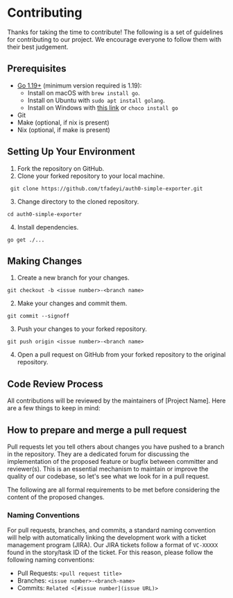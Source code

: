 # Contributing

Thanks for taking the time to contribute! The following is a set of guidelines for contributing to our project.
We encourage everyone to follow them with their best judgement.


## Prerequisites

- [Go 1.19+](https://go.dev/) (minimum version required is 1.19):
    - Install on macOS with `brew install go`.
    - Install on Ubuntu with `sudo apt install golang`.
    - Install on Windows with [this link](https://go.dev/doc/install) or `choco install go`
- Git
- Make (optional, if nix is present)
- Nix (optional, if make is present)

## Setting Up Your Environment

1. Fork the repository on GitHub.
2. Clone your forked repository to your local machine.

```shell
 git clone https://github.com/tfadeyi/auth0-simple-exporter.git
```
3. Change directory to the cloned repository.

```shell
cd auth0-simple-exporter
```
4. Install dependencies.

```shell
go get ./...
```

## Making Changes

1. Create a new branch for your changes.

```shell
git checkout -b <issue number>-<branch name>
```

2. Make your changes and commit them.

```shell
git commit --signoff
```

3. Push your changes to your forked repository.

```shell
git push origin <issue number>-<branch name>
```

4. Open a pull request on GitHub from your forked repository to the original repository.

## Code Review Process

All contributions will be reviewed by the maintainers of [Project Name]. Here are a few things to keep in mind:

## How to prepare and merge a pull request

Pull requests let you tell others about changes you have pushed to a branch in the repository. They are a dedicated forum for discussing the implementation of the proposed feature or bugfix between committer and reviewer(s).
This is an essential mechanism to maintain or improve the quality of our codebase, so let's see what we look for in a pull request.

The following are all formal requirements to be met before considering the content of the proposed changes.

### Naming Conventions

For pull requests, branches, and commits, a standard naming convention will help with automatically linking the development work with a ticket management program (JIRA). Our JIRA tickets follow a format of `VC-XXXXX` found in the story/task ID of the ticket. For this reason, please follow the following naming conventions:

* Pull Requests: `<pull request title>`
* Branches: `<issue number>-<branch-name>`
* Commits: `Related <[#issue number](issue URL)>`
